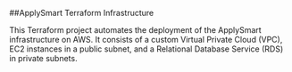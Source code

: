 ##ApplySmart Terraform Infrastructure

This Terraform project automates the deployment of the ApplySmart infrastructure on AWS. It consists of a custom Virtual Private Cloud (VPC), EC2 instances in a public subnet, and a Relational Database Service (RDS) in private subnets.

